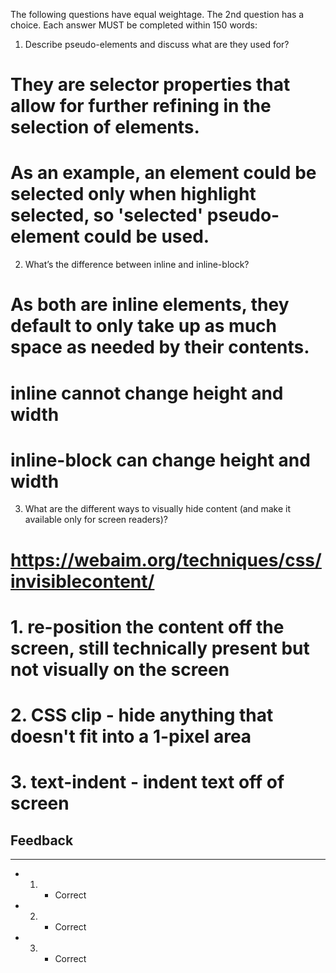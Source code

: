 The following questions have equal weightage. The 2nd question has a choice. Each answer MUST be completed within 150 words:

1. Describe pseudo-elements and discuss what are they used for?
# They are selector properties that allow for further refining in the selection of elements.
# As an example, an element could be selected only when highlight selected, so 'selected' pseudo-element could be used.

2. What’s the difference between inline and inline-block?
# As both are inline elements, they default to only take up as much space as needed by their contents.
# inline cannot change height and width
# inline-block can change height and width 

3. What are the different ways to visually hide content (and make it available only for screen readers)?
# https://webaim.org/techniques/css/invisiblecontent/
# 
# 1. re-position the content off the screen, still technically present but not visually on the screen
# 2. CSS clip - hide anything that doesn't fit into a 1-pixel area
# 3. text-indent - indent text off of screen


## Feedback
***

* 1. - Correct
* 2. - Correct
* 3. - Correct